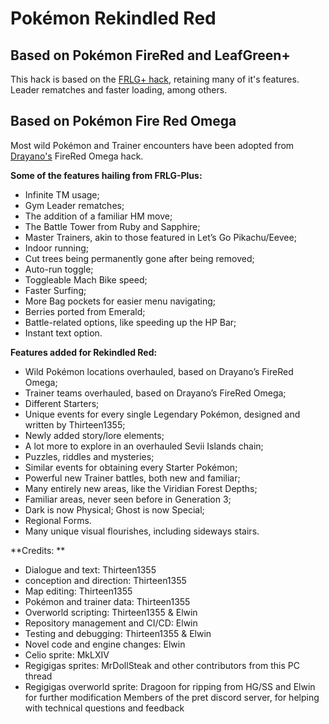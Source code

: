 # Pokémon Rekindled Red

## Based on Pokémon FireRed and LeafGreen+
This hack is based on the [FRLG+ hack](https://github.com/Deokishisu/FRLG-Plus/releases/latest), retaining many of it's features. Leader rematches and faster loading, among others.

## Based on Pokémon Fire Red Omega
Most wild Pokémon and Trainer encounters have been adopted from [Drayano's](https://www.romhacking.net/community/2785/) FireRed Omega hack.

**Some of the features hailing from FRLG-Plus:** 
*	Infinite TM usage; 
*	Gym Leader rematches; 
*	The addition of a familiar HM move; 
*	The Battle Tower from Ruby and Sapphire; 
*	Master Trainers, akin to those featured in Let’s Go Pikachu/Eevee; 
*	Indoor running; 
*	Cut trees being permanently gone after being removed; 
*	Auto-run toggle; 
*	Toggleable Mach Bike speed; 
*	Faster Surfing; 
*	More Bag pockets for easier menu navigating; 
*	Berries ported from Emerald; 
*	Battle-related options, like speeding up the HP Bar; 
*	Instant text option. 

**Features added for Rekindled Red:**
*	Wild Pokémon locations overhauled, based on Drayano’s FireRed Omega; 
*	Trainer teams overhauled, based on Drayano’s FireRed Omega; 
*	Different Starters;
*	Unique events for every single Legendary Pokémon, designed and written by Thirteen1355;  
*	Newly added story/lore elements;
*	A lot more to explore in an overhauled Sevii Islands chain; 
*	Puzzles, riddles and mysteries;
*	Similar events for obtaining every Starter Pokémon; 
*	Powerful new Trainer battles, both new and familiar; 
*	Many entirely new areas, like the Viridian Forest Depths; 
*	Familiar areas, never seen before in Generation 3; 
*	Dark is now Physical; Ghost is now Special; 
*	Regional Forms. 
*	Many unique visual flourishes, including sideways stairs. 

**Credits: **
*	Dialogue and text: Thirteen1355
*	conception and direction: Thirteen1355
*	Map editing: Thirteen1355
*	Pokémon and trainer data: Thirteen1355
*	Overworld scripting: Thirteen1355 & Elwin
*	Repository management and CI/CD: Elwin
*	Testing and debugging: Thirteen1355 & Elwin
*	Novel code and engine changes: Elwin
*	Celio sprite: MkLXIV
*	Regigigas sprites: MrDollSteak and other contributors from this PC thread
*	Regigigas overworld sprite: Dragoon for ripping from HG/SS and Elwin for further modification
Members of the pret discord server, for helping with technical questions and feedback
